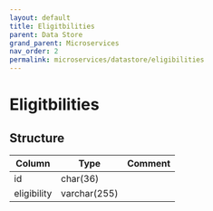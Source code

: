 ```yaml
---
layout: default
title: Eligitbilities
parent: Data Store
grand_parent: Microservices
nav_order: 2
permalink: microservices/datastore/eligibilities
---
```


# Eligitbilities

## Structure

| Column      | Type         | Comment |
|-------------|--------------|---------|
| id          | char(36)     |         |
| eligibility | varchar(255) |         |
